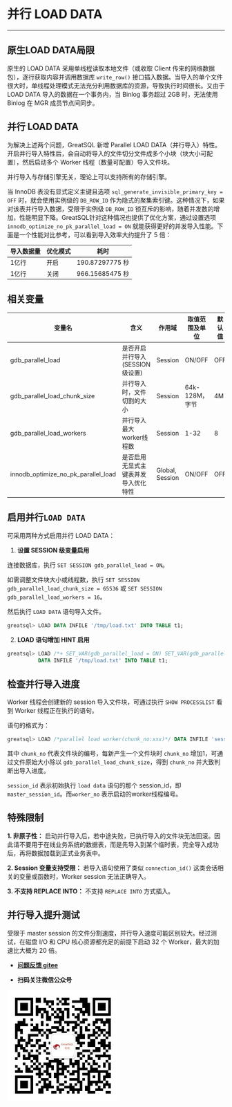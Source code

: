 # 并行 LOAD DATA
---

## 原生LOAD DATA局限

原生的 LOAD DATA 采用单线程读取本地文件（或收取 Client 传来的网络数据包），逐行获取内容并调用数据库 `write_row()` 接口插入数据。当导入的单个文件很大时，单线程处理模式无法充分利用数据库的资源，导致执行时间很长。又由于 LOAD DATA 导入的数据在一个事务内，当 Binlog 事务超过 2GB 时，无法使用 Binlog 在 MGR 成员节点间同步。

## 并行 LOAD DATA

为解决上述两个问题，GreatSQL 新增 Parallel LOAD DATA（并行导入）特性。开启并行导入特性后，会自动将导入的文件切分文件成多个小块（块大小可配置），然后启动多个 Worker 线程（数量可配置）导入文件块。

并行导入与存储引擎无关，理论上可以支持所有的存储引擎。

当 InnoDB 表没有显式定义主键且选项 `sql_generate_invisible_primary_key = OFF` 时，就会使用实例级的 `DB_ROW_ID` 作为隐式的聚集索引键。这种情况下，如果对该表并行导入数据，受限于实例级 `DB_ROW_ID` 锁互斥的影响，随着并发数的增加，性能明显下降。GreatSQL针对这种情况也提供了优化方案，通过设置选项 `innodb_optimize_no_pk_parallel_load = ON` 就能获得更好的并发导入性能。下面是一个性能对比参考，可以看到导入效率大约提升了 5 倍：


| 导入数据量 | 优化模式 | 耗时 |
|----| --- | ---|
| 1亿行 |  开启 | 190.87297775 秒 |
| 1亿行 | 关闭 | 966.15685475 秒 |

## 相关变量

| 变量名| 含义| 作用域 | 取值范围及单位 | 默认值 |
| --- | --- | ---- | --- | --- |
| gdb_parallel_load| 是否开启并行导入(SESSION级设置) |Session | ON/OFF|OFF|
| gdb_parallel_load_chunk_size | 并行导入时，文件切割的大小|Session | 64k-128M，字节|4M|
| gdb_parallel_load_workers| 并行导入最大worker线程数 | Session | 1-32| 8|
| innodb_optimize_no_pk_parallel_load | 是否启用无显式主键表并发导入优化特性 | Global, Session | ON/OFF | OFF |

## 启用并行`LOAD DATA`

可采用两种方式启用并行 LOAD DATA：

1. **设置 SESSION 级变量启用**

连接数据库，执行 `SET SESSION gdb_parallel_load = ON`。

如需调整文件块大小或线程数，执行 `SET SESSION gdb_parallel_load_chunk_size = 65536` 或 `SET SESSION gdb_parallel_load_workers = 16`。

然后执行 `LOAD DATA` 语句导入文件。

```sql
greatsql> LOAD DATA INFILE '/tmp/load.txt' INTO TABLE t1;
```

2. **LOAD 语句增加 HINT 启用**

```sql
greatsql> LOAD /*+ SET_VAR(gdb_parallel_load = ON) SET_VAR(gdb_parallel_load_chunk_size = 65536) SET_VAR(gdb_parallel_load_workers = 16) */
          DATA INFILE '/tmp/load.txt' INTO TABLE t1;
```

## 检查并行导入进度

Worker 线程会创建新的 session 导入文件块，可通过执行 `SHOW PROCESSLIST` 看到 Worker 线程正在执行的语句。

语句的格式为：

```sql
greatsql> LOAD /*parallel load worker(chunk_no:xxx)*/ DATA INFILE 'session_id:worker_no' INTO ...
```

其中 `chunk_no` 代表文件块的编号，每新产生一个文件块时 `chunk_no` 增加1，可通过文件原始大小除以 `gdb_parallel_load_chunk_size`，得到 `chunk_no` 并大致判断出导入进度。

`session_id` 表示初始执行 `load data` 语句的那个 session_id，即 `master_session_id`。而`worker_no` 表示启动的worker线程编号。

## 特殊限制

**1. 非原子性：**  启动并行导入后，若中途失败，已执行导入的文件块无法回滚。因此请不要用于在线业务系统的数据表，而是先导入到某个临时表，完全导入成功后，再将数据加载到正式业务表中。

**2. Session 变量支持受限：** 若导入语句使用了类似 `connection_id()` 这类会话相关的变量或函数时，Worker session 无法正确导入。

**3. 不支持 REPLACE INTO：** 不支持 `REPLACE INTO` 方式插入。

## 并行导入提升测试

受限于 master session 的文件分割速度，并行导入速度可能区别较大。经过测试，在磁盘 I/O 和 CPU 核心资源都充足的前提下启动 32 个 Worker，最大的加速比大概为 20 倍。


- **[问题反馈 gitee](https://gitee.com/GreatSQL/GreatSQL-Manual/issues)**

- **扫码关注微信公众号**

![greatsql-wx](../greatsql-wx.jpg)
